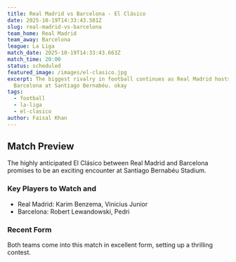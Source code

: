 ```yaml
---
title: Real Madrid vs Barcelona - El Clásico
date: 2025-10-19T14:33:43.581Z
slug: real-madrid-vs-barcelona
team_home: Real Madrid
team_away: Barcelona
league: La Liga
match_date: 2025-10-19T14:33:43.663Z
match_time: 20:00
status: scheduled
featured_image: /images/el-clasico.jpg
excerpt: The biggest rivalry in football continues as Real Madrid hosts
  Barcelona at Santiago Bernabéu. okay
tags:
  - football
  - la-liga
  - el-clasico
author: Faisal Khan
---
```

## Match Preview

The highly anticipated El Clásico between Real Madrid and Barcelona promises to be an exciting encounter at Santiago Bernabéu Stadium.

### Key Players to Watch and

* Real Madrid: Karim Benzema, Vinicius Junior
* Barcelona: Robert Lewandowski, Pedri

### Recent Form

Both teams come into this match in excellent form, setting up a thrilling contest.